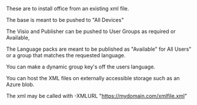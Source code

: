 These are to install office from an existing xml file.

The base is meant to be pushed to "All Devices"

The Visio and Publisher can be pushed to User Groups as required or Available,

The Language packs are meant to be published as "Available" for All Users" or a group that matches the requested language.

You can make a dynamic group key's off the users language.


You can host the XML files on externally accessible storage such as an Azure blob. 

The xml may be called with -XMLURL "https://mydomain.com/xmlfile.xml"
